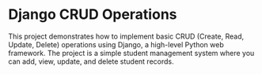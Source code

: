 # Django CRUD Operations

This project demonstrates how to implement basic CRUD (Create, Read, Update, Delete) operations using Django, a high-level Python web framework. The project is a simple student management system where you can add, view, update, and delete student records.
